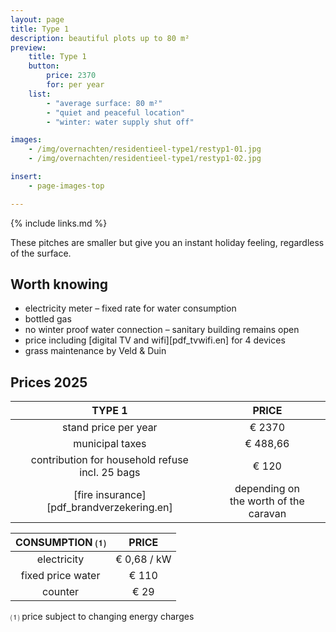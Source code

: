 ```yaml
---
layout: page
title: Type 1
description: beautiful plots up to 80 m²
preview:
    title: Type 1
    button:
        price: 2370
        for: per year
    list:
        - "average surface: 80 m²"
        - "quiet and peaceful location"
        - "winter: water supply shut off"

images:
    - /img/overnachten/residentieel-type1/restyp1-01.jpg
    - /img/overnachten/residentieel-type1/restyp1-02.jpg

insert:
    - page-images-top

---
```


{% include links.md %}

These pitches are smaller but give you an instant holiday feeling, regardless of the surface.


## Worth knowing

- electricity meter – fixed rate for water consumption
- bottled gas
- no winter proof water connection – sanitary building remains open
- price including [digital TV and wifi][pdf_tvwifi.en] for 4 devices
- grass maintenance by Veld & Duin


## Prices 2025

TYPE 1                                         |PRICE                               |
:---------------------------------------------:|:----------------------------------:|
stand price per year                           | € 2370
municipal taxes                                | € 488,66
contribution for household refuse<br>incl. 25 bags<br>         | € 120
 [fire insurance][pdf_brandverzekering.en]   | depending on <br>the worth of the caravan

CONSUMPTION ⑴           |PRICE          |
:--------------------:|:-------------:|
electricity           | € 0,68 / kW        
fixed price water     | € 110
counter               | € 29

⑴ price subject to changing energy charges
